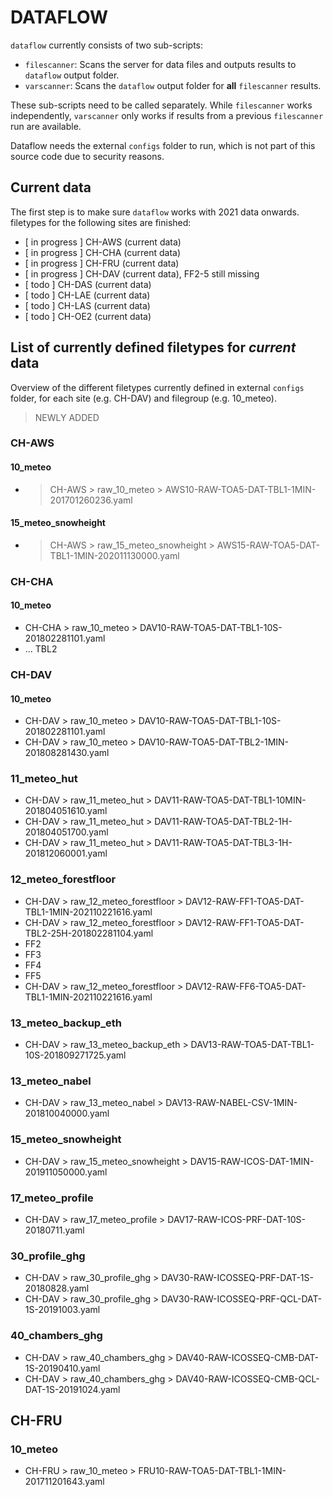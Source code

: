# DATAFLOW

`dataflow` currently consists of two sub-scripts:
- `filescanner`: Scans the server for data files and outputs results to `dataflow` output folder.
- `varscanner`: Scans the `dataflow` output folder for **all** `filescanner` results.

These sub-scripts need to be called separately. While `filescanner` works independently,
`varscanner` only works if results from a previous `filescanner` run are available.

Dataflow needs the external `configs` folder to run, which is not part of this source code
due to security reasons.

## Current data
The first step is to make sure `dataflow` works with 2021 data onwards. filetypes for
the following sites are finished:
- [ in progress ] CH-AWS (current data)
- [ in progress ] CH-CHA (current data)
- [ in progress ] CH-FRU (current data)
- [ in progress ] CH-DAV (current data), FF2-5 still missing 
- [ todo ] CH-DAS (current data)
- [ todo ] CH-LAE (current data)
- [ todo ] CH-LAS (current data)
- [ todo ] CH-OE2 (current data)


## List of currently defined filetypes for *current* data
Overview of the different filetypes currently defined in external `configs` folder,
for each site (e.g. CH-DAV) and filegroup (e.g. 10_meteo).
> NEWLY ADDED

### CH-AWS
#### 10_meteo
- > CH-AWS > raw_10_meteo > AWS10-RAW-TOA5-DAT-TBL1-1MIN-201701260236.yaml
#### 15_meteo_snowheight
- > CH-AWS > raw_15_meteo_snowheight > AWS15-RAW-TOA5-DAT-TBL1-1MIN-202011130000.yaml

### CH-CHA
#### 10_meteo
- CH-CHA > raw_10_meteo > DAV10-RAW-TOA5-DAT-TBL1-10S-201802281101.yaml
- ... TBL2

### CH-DAV
#### 10_meteo
- CH-DAV > raw_10_meteo > DAV10-RAW-TOA5-DAT-TBL1-10S-201802281101.yaml
- CH-DAV > raw_10_meteo > DAV10-RAW-TOA5-DAT-TBL2-1MIN-201808281430.yaml
### 11_meteo_hut
- CH-DAV > raw_11_meteo_hut > DAV11-RAW-TOA5-DAT-TBL1-10MIN-201804051610.yaml
- CH-DAV > raw_11_meteo_hut > DAV11-RAW-TOA5-DAT-TBL2-1H-201804051700.yaml
- CH-DAV > raw_11_meteo_hut > DAV11-RAW-TOA5-DAT-TBL3-1H-201812060001.yaml
### 12_meteo_forestfloor
- CH-DAV > raw_12_meteo_forestfloor > DAV12-RAW-FF1-TOA5-DAT-TBL1-1MIN-202110221616.yaml
- CH-DAV > raw_12_meteo_forestfloor > DAV12-RAW-FF1-TOA5-DAT-TBL2-25H-201802281104.yaml
- FF2
- FF3
- FF4
- FF5
- CH-DAV > raw_12_meteo_forestfloor > DAV12-RAW-FF6-TOA5-DAT-TBL1-1MIN-202110221616.yaml
### 13_meteo_backup_eth
- CH-DAV > raw_13_meteo_backup_eth > DAV13-RAW-TOA5-DAT-TBL1-10S-201809271725.yaml
### 13_meteo_nabel
- CH-DAV > raw_13_meteo_nabel > DAV13-RAW-NABEL-CSV-1MIN-201810040000.yaml
### 15_meteo_snowheight
- CH-DAV > raw_15_meteo_snowheight > DAV15-RAW-ICOS-DAT-1MIN-201911050000.yaml
### 17_meteo_profile
- CH-DAV > raw_17_meteo_profile > DAV17-RAW-ICOS-PRF-DAT-10S-20180711.yaml
### 30_profile_ghg
- CH-DAV > raw_30_profile_ghg > DAV30-RAW-ICOSSEQ-PRF-DAT-1S-20180828.yaml
- CH-DAV > raw_30_profile_ghg > DAV30-RAW-ICOSSEQ-PRF-QCL-DAT-1S-20191003.yaml
### 40_chambers_ghg
- CH-DAV > raw_40_chambers_ghg > DAV40-RAW-ICOSSEQ-CMB-DAT-1S-20190410.yaml
- CH-DAV > raw_40_chambers_ghg > DAV40-RAW-ICOSSEQ-CMB-QCL-DAT-1S-20191024.yaml

## CH-FRU
### 10_meteo
- CH-FRU > raw_10_meteo > FRU10-RAW-TOA5-DAT-TBL1-1MIN-201711201643.yaml